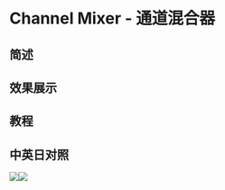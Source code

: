 # Channel Mixer - 通道混合器

## 简述

## 效果展示

## 教程

## 中英日对照

![](https://mir.yuelili.com/wp-content/uploads/user/AE/effects/AE-Effects-Color-Channel_Mixer.png)![](https://mir.yuelili.com/wp-content/uploads/user/AE/effects/AE-Effects-Color-Channel_Mixer_cn.png)
